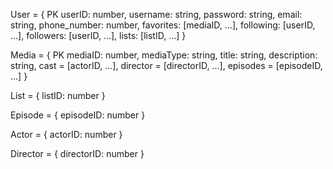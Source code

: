 User = {
    PK userID: number,
    username: string,
    password: string,
    email: string,
    phone_number: number,
    favorites: [mediaID, ...],
    following: [userID, ...],
    followers: [userID, ...],
    lists: [listID, ...]
}

Media = {
    PK mediaID: number,
    mediaType: string,
    title: string,
    description: string,
    cast = [actorID, ...],
    director = [directorID, ...],
    episodes = [episodeID, ...]
}

List = {
    listID: number
}

Episode = {
    episodeID: number
}

Actor = {
    actorID: number
}

Director = {
    directorID: number
}